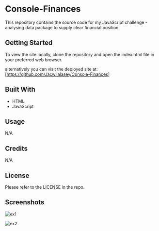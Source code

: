 # Console-Finances

This repository contains the source code for my JavaScript challenge - analysing data package to supply clear financial position.

## Getting Started

To view the site locally, clone the repository and open the index.html file in your preferred web browser.

alternatively you can visit the deployed site at:
[https://github.com/Jacwilalasey/Console-Finances]

## Built With

- HTML
- JavaScript

## Usage

N/A

## Credits

N/A

## License

Please refer to the LICENSE in the repo.

## Screenshots

![ex1](https://user-images.githubusercontent.com/92437517/211088223-8e9ce177-58fd-4163-bebf-7a69902807d8.png)

![ex2](https://user-images.githubusercontent.com/92437517/211088235-3130c743-542b-48f5-a628-0d2b908d1769.png)
